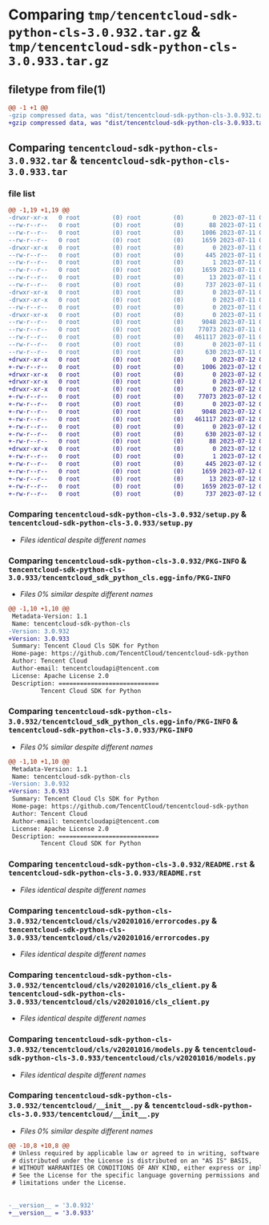# Comparing `tmp/tencentcloud-sdk-python-cls-3.0.932.tar.gz` & `tmp/tencentcloud-sdk-python-cls-3.0.933.tar.gz`

## filetype from file(1)

```diff
@@ -1 +1 @@
-gzip compressed data, was "dist/tencentcloud-sdk-python-cls-3.0.932.tar", last modified: Tue Jul 11 00:36:52 2023, max compression
+gzip compressed data, was "dist/tencentcloud-sdk-python-cls-3.0.933.tar", last modified: Wed Jul 12 00:23:25 2023, max compression
```

## Comparing `tencentcloud-sdk-python-cls-3.0.932.tar` & `tencentcloud-sdk-python-cls-3.0.933.tar`

### file list

```diff
@@ -1,19 +1,19 @@
-drwxr-xr-x   0 root         (0) root         (0)        0 2023-07-11 00:36:52.000000 tencentcloud-sdk-python-cls-3.0.932/
--rw-r--r--   0 root         (0) root         (0)       88 2023-07-11 00:36:52.000000 tencentcloud-sdk-python-cls-3.0.932/setup.cfg
--rw-r--r--   0 root         (0) root         (0)     1006 2023-07-11 00:36:52.000000 tencentcloud-sdk-python-cls-3.0.932/setup.py
--rw-r--r--   0 root         (0) root         (0)     1659 2023-07-11 00:36:52.000000 tencentcloud-sdk-python-cls-3.0.932/PKG-INFO
-drwxr-xr-x   0 root         (0) root         (0)        0 2023-07-11 00:36:52.000000 tencentcloud-sdk-python-cls-3.0.932/tencentcloud_sdk_python_cls.egg-info/
--rw-r--r--   0 root         (0) root         (0)      445 2023-07-11 00:36:52.000000 tencentcloud-sdk-python-cls-3.0.932/tencentcloud_sdk_python_cls.egg-info/SOURCES.txt
--rw-r--r--   0 root         (0) root         (0)        1 2023-07-11 00:36:52.000000 tencentcloud-sdk-python-cls-3.0.932/tencentcloud_sdk_python_cls.egg-info/dependency_links.txt
--rw-r--r--   0 root         (0) root         (0)     1659 2023-07-11 00:36:52.000000 tencentcloud-sdk-python-cls-3.0.932/tencentcloud_sdk_python_cls.egg-info/PKG-INFO
--rw-r--r--   0 root         (0) root         (0)       13 2023-07-11 00:36:52.000000 tencentcloud-sdk-python-cls-3.0.932/tencentcloud_sdk_python_cls.egg-info/top_level.txt
--rw-r--r--   0 root         (0) root         (0)      737 2023-07-11 00:36:52.000000 tencentcloud-sdk-python-cls-3.0.932/README.rst
-drwxr-xr-x   0 root         (0) root         (0)        0 2023-07-11 00:36:52.000000 tencentcloud-sdk-python-cls-3.0.932/tencentcloud/
-drwxr-xr-x   0 root         (0) root         (0)        0 2023-07-11 00:36:52.000000 tencentcloud-sdk-python-cls-3.0.932/tencentcloud/cls/
--rw-r--r--   0 root         (0) root         (0)        0 2023-07-11 00:36:52.000000 tencentcloud-sdk-python-cls-3.0.932/tencentcloud/cls/__init__.py
-drwxr-xr-x   0 root         (0) root         (0)        0 2023-07-11 00:36:52.000000 tencentcloud-sdk-python-cls-3.0.932/tencentcloud/cls/v20201016/
--rw-r--r--   0 root         (0) root         (0)     9048 2023-07-11 00:36:52.000000 tencentcloud-sdk-python-cls-3.0.932/tencentcloud/cls/v20201016/errorcodes.py
--rw-r--r--   0 root         (0) root         (0)    77073 2023-07-11 00:36:52.000000 tencentcloud-sdk-python-cls-3.0.932/tencentcloud/cls/v20201016/cls_client.py
--rw-r--r--   0 root         (0) root         (0)   461117 2023-07-11 00:36:52.000000 tencentcloud-sdk-python-cls-3.0.932/tencentcloud/cls/v20201016/models.py
--rw-r--r--   0 root         (0) root         (0)        0 2023-07-11 00:36:52.000000 tencentcloud-sdk-python-cls-3.0.932/tencentcloud/cls/v20201016/__init__.py
--rw-r--r--   0 root         (0) root         (0)      630 2023-07-11 00:36:52.000000 tencentcloud-sdk-python-cls-3.0.932/tencentcloud/__init__.py
+drwxr-xr-x   0 root         (0) root         (0)        0 2023-07-12 00:23:25.000000 tencentcloud-sdk-python-cls-3.0.933/
+-rw-r--r--   0 root         (0) root         (0)     1006 2023-07-12 00:23:25.000000 tencentcloud-sdk-python-cls-3.0.933/setup.py
+drwxr-xr-x   0 root         (0) root         (0)        0 2023-07-12 00:23:25.000000 tencentcloud-sdk-python-cls-3.0.933/tencentcloud/
+drwxr-xr-x   0 root         (0) root         (0)        0 2023-07-12 00:23:25.000000 tencentcloud-sdk-python-cls-3.0.933/tencentcloud/cls/
+drwxr-xr-x   0 root         (0) root         (0)        0 2023-07-12 00:23:25.000000 tencentcloud-sdk-python-cls-3.0.933/tencentcloud/cls/v20201016/
+-rw-r--r--   0 root         (0) root         (0)    77073 2023-07-12 00:23:25.000000 tencentcloud-sdk-python-cls-3.0.933/tencentcloud/cls/v20201016/cls_client.py
+-rw-r--r--   0 root         (0) root         (0)        0 2023-07-12 00:23:25.000000 tencentcloud-sdk-python-cls-3.0.933/tencentcloud/cls/v20201016/__init__.py
+-rw-r--r--   0 root         (0) root         (0)     9048 2023-07-12 00:23:25.000000 tencentcloud-sdk-python-cls-3.0.933/tencentcloud/cls/v20201016/errorcodes.py
+-rw-r--r--   0 root         (0) root         (0)   461117 2023-07-12 00:23:25.000000 tencentcloud-sdk-python-cls-3.0.933/tencentcloud/cls/v20201016/models.py
+-rw-r--r--   0 root         (0) root         (0)        0 2023-07-12 00:23:25.000000 tencentcloud-sdk-python-cls-3.0.933/tencentcloud/cls/__init__.py
+-rw-r--r--   0 root         (0) root         (0)      630 2023-07-12 00:23:25.000000 tencentcloud-sdk-python-cls-3.0.933/tencentcloud/__init__.py
+-rw-r--r--   0 root         (0) root         (0)       88 2023-07-12 00:23:25.000000 tencentcloud-sdk-python-cls-3.0.933/setup.cfg
+drwxr-xr-x   0 root         (0) root         (0)        0 2023-07-12 00:23:25.000000 tencentcloud-sdk-python-cls-3.0.933/tencentcloud_sdk_python_cls.egg-info/
+-rw-r--r--   0 root         (0) root         (0)        1 2023-07-12 00:23:25.000000 tencentcloud-sdk-python-cls-3.0.933/tencentcloud_sdk_python_cls.egg-info/dependency_links.txt
+-rw-r--r--   0 root         (0) root         (0)      445 2023-07-12 00:23:25.000000 tencentcloud-sdk-python-cls-3.0.933/tencentcloud_sdk_python_cls.egg-info/SOURCES.txt
+-rw-r--r--   0 root         (0) root         (0)     1659 2023-07-12 00:23:25.000000 tencentcloud-sdk-python-cls-3.0.933/tencentcloud_sdk_python_cls.egg-info/PKG-INFO
+-rw-r--r--   0 root         (0) root         (0)       13 2023-07-12 00:23:25.000000 tencentcloud-sdk-python-cls-3.0.933/tencentcloud_sdk_python_cls.egg-info/top_level.txt
+-rw-r--r--   0 root         (0) root         (0)     1659 2023-07-12 00:23:25.000000 tencentcloud-sdk-python-cls-3.0.933/PKG-INFO
+-rw-r--r--   0 root         (0) root         (0)      737 2023-07-12 00:23:25.000000 tencentcloud-sdk-python-cls-3.0.933/README.rst
```

### Comparing `tencentcloud-sdk-python-cls-3.0.932/setup.py` & `tencentcloud-sdk-python-cls-3.0.933/setup.py`

 * *Files identical despite different names*

### Comparing `tencentcloud-sdk-python-cls-3.0.932/PKG-INFO` & `tencentcloud-sdk-python-cls-3.0.933/tencentcloud_sdk_python_cls.egg-info/PKG-INFO`

 * *Files 0% similar despite different names*

```diff
@@ -1,10 +1,10 @@
 Metadata-Version: 1.1
 Name: tencentcloud-sdk-python-cls
-Version: 3.0.932
+Version: 3.0.933
 Summary: Tencent Cloud Cls SDK for Python
 Home-page: https://github.com/TencentCloud/tencentcloud-sdk-python
 Author: Tencent Cloud
 Author-email: tencentcloudapi@tencent.com
 License: Apache License 2.0
 Description: ============================
         Tencent Cloud SDK for Python
```

### Comparing `tencentcloud-sdk-python-cls-3.0.932/tencentcloud_sdk_python_cls.egg-info/PKG-INFO` & `tencentcloud-sdk-python-cls-3.0.933/PKG-INFO`

 * *Files 0% similar despite different names*

```diff
@@ -1,10 +1,10 @@
 Metadata-Version: 1.1
 Name: tencentcloud-sdk-python-cls
-Version: 3.0.932
+Version: 3.0.933
 Summary: Tencent Cloud Cls SDK for Python
 Home-page: https://github.com/TencentCloud/tencentcloud-sdk-python
 Author: Tencent Cloud
 Author-email: tencentcloudapi@tencent.com
 License: Apache License 2.0
 Description: ============================
         Tencent Cloud SDK for Python
```

### Comparing `tencentcloud-sdk-python-cls-3.0.932/README.rst` & `tencentcloud-sdk-python-cls-3.0.933/README.rst`

 * *Files identical despite different names*

### Comparing `tencentcloud-sdk-python-cls-3.0.932/tencentcloud/cls/v20201016/errorcodes.py` & `tencentcloud-sdk-python-cls-3.0.933/tencentcloud/cls/v20201016/errorcodes.py`

 * *Files identical despite different names*

### Comparing `tencentcloud-sdk-python-cls-3.0.932/tencentcloud/cls/v20201016/cls_client.py` & `tencentcloud-sdk-python-cls-3.0.933/tencentcloud/cls/v20201016/cls_client.py`

 * *Files identical despite different names*

### Comparing `tencentcloud-sdk-python-cls-3.0.932/tencentcloud/cls/v20201016/models.py` & `tencentcloud-sdk-python-cls-3.0.933/tencentcloud/cls/v20201016/models.py`

 * *Files identical despite different names*

### Comparing `tencentcloud-sdk-python-cls-3.0.932/tencentcloud/__init__.py` & `tencentcloud-sdk-python-cls-3.0.933/tencentcloud/__init__.py`

 * *Files 0% similar despite different names*

```diff
@@ -10,8 +10,8 @@
 # Unless required by applicable law or agreed to in writing, software
 # distributed under the License is distributed on an "AS IS" BASIS,
 # WITHOUT WARRANTIES OR CONDITIONS OF ANY KIND, either express or implied.
 # See the License for the specific language governing permissions and
 # limitations under the License.
 
 
-__version__ = '3.0.932'
+__version__ = '3.0.933'
```

